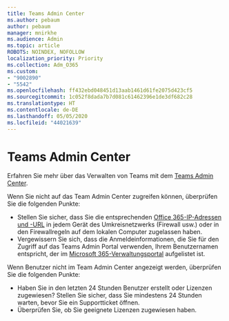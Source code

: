 ```yaml
---
title: Teams Admin Center
ms.author: pebaum
author: pebaum
manager: mnirkhe
ms.audience: Admin
ms.topic: article
ROBOTS: NOINDEX, NOFOLLOW
localization_priority: Priority
ms.collection: Adm_O365
ms.custom:
- "9002890"
- "5542"
ms.openlocfilehash: ff432ebd048451d13aab1461d61fe2075d423cf5
ms.sourcegitcommit: 1c052f8dada7b7d081c61462396e1de3df682c28
ms.translationtype: HT
ms.contentlocale: de-DE
ms.lasthandoff: 05/05/2020
ms.locfileid: "44021639"
---
```

# <a name="teams-admin-center"></a>Teams Admin Center

Erfahren Sie mehr über das Verwalten von Teams mit dem [Teams Admin Center](https://docs.microsoft.com/microsoftteams/manage-teams-skypeforbusiness-admin-center).

Wenn Sie nicht auf das Team Admin Center zugreifen können, überprüfen Sie die folgenden Punkte:

- Stellen Sie sicher, dass Sie die entsprechenden [Office 365-IP-Adressen und -URL](https://docs.microsoft.com/Office365/Enterprise/office-365-ip-web-service) in jedem Gerät des Umkreisnetzwerks (Firewall usw.) oder in den Firewallregeln auf dem lokalen Computer zugelassen haben.
- Vergewissern Sie sich, dass die Anmeldeinformationen, die Sie für den Zugriff auf das Teams Admin Portal verwenden, Ihrem Benutzernamen entspricht, der im [Microsoft 365-Verwaltungsportal](https://admin.microsoft.com/Adminportal/Home?source=applauncher#/users) aufgelistet ist.

Wenn Benutzer nicht im Team Admin Center angezeigt werden, überprüfen Sie die folgenden Punkte:

- Haben Sie in den letzten 24 Stunden Benutzer erstellt oder Lizenzen zugewiesen? Stellen Sie sicher, dass Sie mindestens 24 Stunden warten, bevor Sie ein Supportticket öffnen.
- Überprüfen Sie, ob Sie geeignete Lizenzen zugewiesen haben. 

